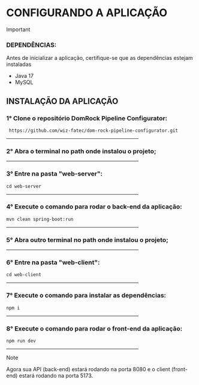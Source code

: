 # CONFIGURANDO A APLICAÇÃO
> [!IMPORTANT]
> ### DEPENDÊNCIAS:
> Antes de inicializar a aplicação, certifique-se que as dependências estejam instaladas
> - Java 17
> - MySQL

## INSTALAÇÃO DA APLICAÇÃO
### 1° Clone o repositório DomRock Pipeline Configurator:<br>
` https://github.com/wiz-fatec/dom-rock-pipeline-configurator.git`
<div align="left"><hr width=70%></div>

### 2° Abra o terminal no path onde instalou o projeto;<br>
<div align="left"><hr width=70%></div>

### 3° Entre na pasta "web-server":<br>
`cd web-server`
<div align="left"><hr width=70%></div>

### 4° Execute o comando para rodar o back-end da aplicação:<br>
`mvn clean spring-boot:run`
<div align="left"><hr width=70%></div>

### 5° Abra outro terminal no path onde instalou o projeto;<br>
<div align="left"><hr width=70%></div>

### 6° Entre na pasta "web-client":<br>
`cd web-client`
<div align="left"><hr width=70%></div>

### 7° Execute o comando para instalar as dependências:<br>
`npm i`
<div align="left"><hr width=70%></div>

### 8° Execute o comando para rodar o front-end da aplicação:<br>
`npm run dev`
<div align="left"><hr width=70%></div>

>[!NOTE]
> Agora sua API (back-end) estará rodando na porta 8080 e o client (front-end) estará rodando na porta 5173.
  
